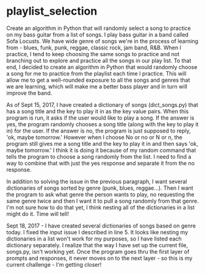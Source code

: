 # playlist_selection
Create an algorithm in Python that will randomly select a song to practice on my bass guitar from a list of songs.
I play bass guitar in a band called Sofa Locusts. We have wide genre of songs we're in the process of learning from - blues, funk, punk, reggae, classic rock, jam band, R&B. When I practice, I tend to keep choosing the same songs to practice and not branching out to explore and practice all the songs in our play list. To that end, I decided to create an algorithm in Python that would randomly choose a song for me to practice from the playlist each time I practice. This will allow me to get a well-rounded exposure to all the songs and genres that we are learning, which will make me a better bass player and in turn will improve the band. 

As of Sept 15, 2017, I have created a dictionary of songs (dict_songs.py) that has a song title and the key to play it in as the key value pairs. When this program is run, it asks if the user would like to play a song. If the answer is yes, the program randomly chooses a song title (along with the key to play it in) for the user. If the answer is no, the program is just supposed to reply, 'ok, maybe tomorrow.' However when I choose No or no or N or n, the program still gives me a song title and the key to play it in and then says 'ok, maybe tomorrow.' I think it is doing it because of my random command that tells the program to choose a song randomly from the list. I need to find a way to combine that with just the yes response and separate it from the no response.

In addition to solving the issue in the previous paragraph, I want several dictionaries of songs sorted by genre (punk, blues, reggae...). Then I want the program to ask what genre the person wants to play, no requesting the same genre twice and then I want it to pull a song randomly from that genre. I'm not sure how to do that yet, I think nesting all of the dictionaries in a list might do it. Time will tell!

Sept 18, 2017 - I have created several dictionaries of songs based on genre today. I fixed the input issue I described in line 5. It looks like nesting my dictionaries in a list won't work for my purposes, so I have listed each dictionary separately. I realize that the way I have set up the current file, songs.py, isn't working yet. Once the program goes thru the first layer of prompts and responses, it never moves on to the next layer - so this is my current challenge - I'm getting closer!
